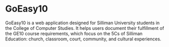 # GoEasy10
GoEasy10 is a web application designed for Silliman University students in the College of Computer Studies. It helps users document their fulfillment of the GE10 course requirements, which focus on the 5Cs of Silliman Education: church, classroom, court, community, and cultural experiences.
